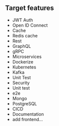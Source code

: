 <h2>Target features</h2>
<ul>
    <li>JWT Auth</li>
    <li>Open ID Connect</li>
    <li>Cache</li>
    <li>Redis cache</li>
    <li>Rest</li>
    <li>GraphQL</li>
    <li>gRPC</li>
    <li>Microservices</li>
    <li>Dockerize</li>
    <li>Kubernetes</li>
    <li>Kafka</li>
    <li>Unit Test</li>
    <li>Security</li>
    <li>Unit test</li>
    <li>e2e</li>
    <li>Mongo</li>
    <li>PostgreSQL</li>
    <li>CICD</li>
    <li>Documentation</li>
    <li>add frontend...</li>
</ul>
